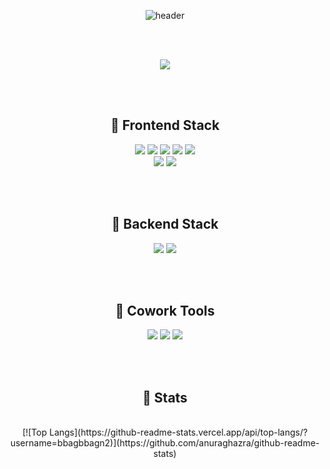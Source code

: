 <div align="center">
  
  ![header](https://capsule-render.vercel.app/api?type=soft&color=auto&height=300&section=header&text=Park's%20Hub&fontSize=90)
  
  <br><br>
  
  <a href="https://hits.seeyoufarm.com"><img src="https://hits.seeyoufarm.com/api/count/incr/badge.svg?url=https%3A%2F%2Fgithub.com%2Fbbagbbagn2%2Fhit-counter&count_bg=%2379C83D&title_bg=%23555555&icon=awesomelists.svg&icon_color=%23E7E7E7&title=hits&edge_flat=false"/></a>
  
  <br><br>
  
  ## 📌 Frontend Stack
  <img src="https://img.shields.io/badge/HTML-E34F26?style=flat-square&logo=HTML5&logoColor=white"/>
  <img src="https://img.shields.io/badge/CSS-1572B6?style=flat-square&logo=CSS3&logoColor=white"/>
  <img src="https://img.shields.io/badge/JavaScript-F7DF1E?style=flat-square&logo=JavaScript&logoColor=white"/>
  <img src="https://img.shields.io/badge/TypeScript-3178C6?style=flat-square&logo=TypeScript&logoColor=white"/>
  <img src="https://img.shields.io/badge/React-61DAFB?style=flat-square&logo=React&logoColor=white"/>
  <br>
  <img src="https://img.shields.io/badge/styledcomponents-DB7093?style=flat-square&logo=styledcomponents&logoColor=white"/>
  <img src="https://img.shields.io/badge/npm-CB3837?style=flat-square&logo=npm&logoColor=white"/>
  
  <br><br>
  
  ## 📌 Backend Stack
  <img src="https://img.shields.io/badge/MySQL-4479A1?style=flat-square&logo=mysql&logoColor=white"/>
  <img src="https://img.shields.io/badge/Node.js-339933?style=flat-square&logo=nodedotjs&logoColor=white"/>
  
  <br><br>
  
  ## 📌 Cowork Tools
  <img src="https://img.shields.io/badge/VSCode-007ACC?style=flat-square&logo=visualstudiocode&logoColor=white"/>
  <img src="https://img.shields.io/badge/GitHub-181717?style=flat-square&logo=github&logoColor=white"/>
  <img src="https://img.shields.io/badge/Notion-000000?style=flat-square&logo=notion&logoColor=white"/>
  
  <br><br>
  
  ## 💎 Stats
  
  <br>
  [![Top Langs](https://github-readme-stats.vercel.app/api/top-langs/?username=bbagbbagn2)](https://github.com/anuraghazra/github-readme-stats)
</div>
<!--
**bbagbbagn2/bbagbbagn2** is a ✨ _special_ ✨ repository because its `README.md` (this file) appears on your GitHub profile.

Here are some ideas to get you started:

- 🔭 I’m currently working on ...
- 🌱 I’m currently learning ...
- 👯 I’m looking to collaborate on ...
- 🤔 I’m looking for help with ...
- 💬 Ask me about ...
- 📫 How to reach me: ...
- 😄 Pronouns: ...
- ⚡ Fun fact: ...
-->
